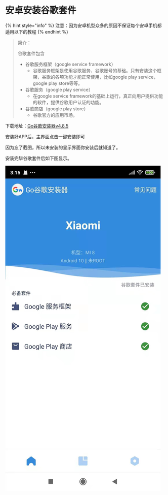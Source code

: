 # 安卓安装谷歌套件

{% hint style="info" %}
注意：因为安卓机型众多的原因不保证每个安卓手机都适用以下的教程
{% endhint %}

> 简介：
>
> 谷歌套件包含
>
> * 谷歌服务框架（google service framework）
>   * 谷歌服务框架是使用谷歌服务、谷歌账号的基础。只有安装这个框架，谷歌的各项功能才能正常使用，比如google play service，google play store等等。
> * 谷歌服务（google play service）
>   * 在google service framework的基础上运行，真正向用户提供功能的软件，提供谷歌用户认证的功能。
> * 谷歌商店（google play store）
>   * 谷歌官方的应用市场。

下载地址：[Go谷歌安装器v4.8.5](http://110.42.178.197:8001/alibaba/%E8%BD%AF%E4%BB%B6\_Android/Android\_%E5%9B%BD%E5%A4%96/Go%E8%B0%B7%E6%AD%8C%E5%AE%89%E8%A3%85%E5%99%A8v4.8.5.apk)

安装好APP后，主界面点击一键安装即可

因为忘了截图，所以未安装的显示界面你安装后就知道了。

安装完毕谷歌套件后如下图显示。

![](<../.gitbook/assets/image (17).png>)
